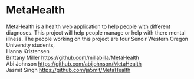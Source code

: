 # MetaHealth
MetaHealth is a health web application to help people with different diagnoses.
This project will help people manage or help with there mental illness.
The people working on this project are four Senoir Western Oregon University students,
<br/> 
Hanna Kristensen <br /> 
Brittany Miller 
https://github.com/millabilla/MetaHealth <br /> 
Abi Johnson
https://github.com/abijohnson/MetaHealth <br /> 
Jasmit Singh
https://github.com/ja5mit/MetaHealth <br /> 

